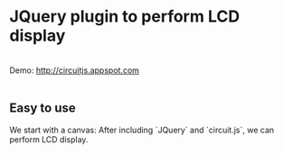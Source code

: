 <h1>JQuery plugin to perform LCD display</h1><br>
Demo: <a href='http://circuitjs.appspot.com'>http://circuitjs.appspot.com</a><br><br>

<h2>Easy to use</h2>
We start with a canvas:
		<body><canvas></canvas></body>
After including `JQuery` and `circuit.js`, we can perform LCD display.
		<script>
			$(document).ready(function() {
			  $('canvas').circuit('123456789', {
				foreground: 'red',
				background: 'yellow',
				gridcolor: 'green',
				motion: 'yes',    
				interval: 1000
			  });
			});
		</script>